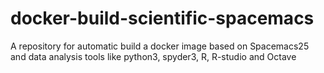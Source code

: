 # docker-build-scientific-spacemacs
A repository for automatic build a docker image based on Spacemacs25 and data analysis tools like python3, spyder3, R, R-studio and Octave
